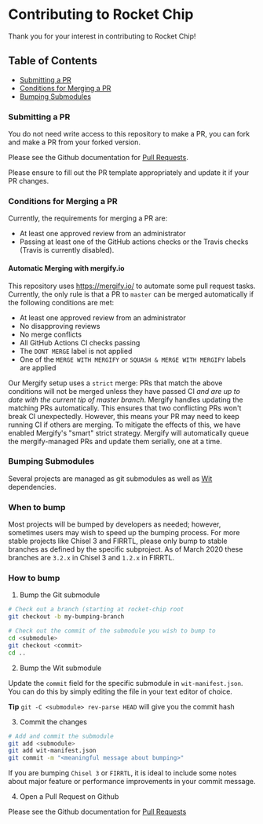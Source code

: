 Contributing to Rocket Chip
=====================

Thank you for your interest in contributing to Rocket Chip!

## Table of Contents

+ [Submitting a PR](#submitting)
+ [Conditions for Merging a PR](#merging)
+ [Bumping Submodules](#bumping)

### <a name="submitting"></a> Submitting a PR

You do not need write access to this repository to make a PR,
you can fork and make a PR from your forked version.

Please see the Github documentation for [Pull Requests](https://help.github.com/en/github/collaborating-with-issues-and-pull-requests/proposing-changes-to-your-work-with-pull-requests).

Please ensure to fill out the PR template appropriately and update it if your PR changes.

### <a name="merging"></a> Conditions for Merging a PR

Currently, the requirements for merging a PR are:
 + At least one approved review from an administrator
 + Passing at least one of the GitHub actions checks or the Travis checks (Travis is currently disabled).
 
#### <a name="merging"></a> Automatic Merging with mergify.io

This repository uses https://mergify.io/ to automate some pull request tasks.
Currently, the only rule is that a PR to `master` can be merged automatically if the following conditions are met:
 + At least one approved review from an administrator
 + No disapproving reviews
 + No merge conflicts
 + All GitHub Actions CI checks passing
 + The `DONT MERGE` label is not applied
 + One of the `MERGE WITH MERGIFY` or `SQUASH & MERGE WITH MERGIFY` labels are applied
 
Our Mergify setup uses a `strict` merge: PRs that match the above conditions will not be merged unless they have passed CI _and are up to date with the current tip of master branch_. Mergify handles updating the matching PRs automatically.
This ensures that two conflicting PRs won't break CI unexpectedly.
However, this means your PR may need to keep running CI if others are merging.
To mitigate the effects of this, we have enabled Mergify's "smart" strict strategy.
Mergify will automatically queue the mergify-managed PRs and update them serially, one at a time.

### <a name="bumping"></a> Bumping Submodules

Several projects are managed as git submodules as well as [Wit](https://github.com/sifive/wit) dependencies.

### When to bump

Most projects will be bumped by developers as needed; however,
sometimes users may wish to speed up the bumping process.
For more stable projects like Chisel 3 and FIRRTL,
please only bump to stable branches as defined by the specific subproject.
As of March 2020 these branches are `3.2.x` in Chisel 3 and `1.2.x` in FIRRTL.

### How to bump

1. Bump the Git submodule

```bash
# Check out a branch (starting at rocket-chip root
git checkout -b my-bumping-branch

# Check out the commit of the submodule you wish to bump to
cd <submodule>
git checkout <commit>
cd ..
```

2. Bump the Wit submodule

Update the `commit` field for the specific submodule in `wit-manifest.json`.
You can do this by simply editing the file in your text editor of choice.

**Tip** `git -C <submodule> rev-parse HEAD` will give you the commit hash

3. Commit the changes

```bash
# Add and commit the submodule
git add <submodule>
git add wit-manifest.json
git commit -m "<meaningful message about bumping>"
```

If you are bumping `Chisel 3` or `FIRRTL`, it is ideal to include some notes about
major feature or performance improvements in your commit message.

4. Open a Pull Request on Github

Please see the Github documentation for [Pull Requests](https://help.github.com/en/github/collaborating-with-issues-and-pull-requests/proposing-changes-to-your-work-with-pull-requests)
